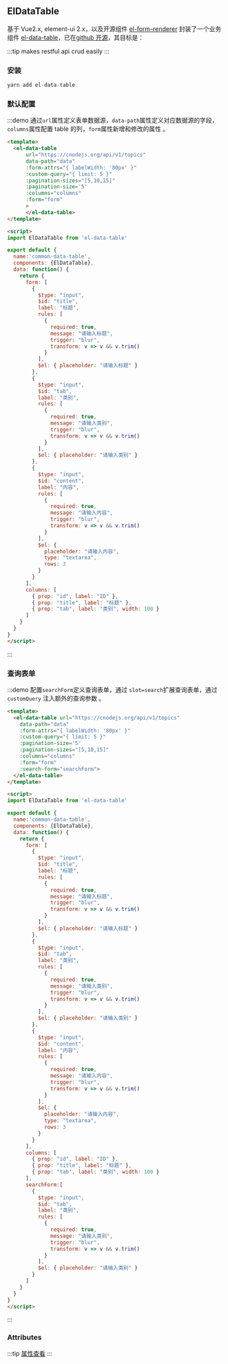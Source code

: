 <script>
import ElDataTable from 'el-data-table'

export default {
  name:'common-data-table',
  components: {ElDataTable},
  data: function() {
    return {
      form: [
        {
          $type: "input",
          $id: "title",
          label: "标题",
          rules: [
            {
              required: true,
              message: "请输入标题",
              trigger: "blur",
              transform: v => v && v.trim()
            }
          ],
          $el: { placeholder: "请输入标题" }
        },
        {
          $type: "input",
          $id: "tab",
          label: "类别",
          rules: [
            {
              required: true,
              message: "请输入类别",
              trigger: "blur",
              transform: v => v && v.trim()
            }
          ],
          $el: { placeholder: "请输入类别" }
        },
        {
          $type: "input",
          $id: "content",
          label: "内容",
          rules: [
            {
              required: true,
              message: "请输入内容",
              trigger: "blur",
              transform: v => v && v.trim()
            }
          ],
          $el: {
            placeholder: "请输入内容",
            type: "textarea",
            rows: 3
          }
        }
      ],
      columns: [
        { prop: "id", label: "ID" },
        { prop: "title", label: "标题" },
        { prop: "tab", label: "类别", width: 100 }
      ],
      searchForm:[
        {
          $type: "input",
          $id: "tab",
          label: "类别",
          rules: [
            {
              required: true,
              message: "请输入类别",
              trigger: "blur",
              transform: v => v && v.trim()
            }
          ],
          $el: { placeholder: "请输入类别" }
        }
      ]
    }
  }
}
</script>

## ElDataTable

基于 Vue2.x, element-ui 2.x，以及开源组件 [el-form-renderer](https://github.com/leezng/el-form-renderer) 封装了一个业务组件 [el-data-table](https://github.com/FEMessage/el-data-table)，已在[github 开源](https://github.com/FEMessage/el-data-table)，其目标是：

:::tip
makes restful api crud easily
:::

### 安装

```js
yarn add el-data-table
```

### 默认配置

:::demo 通过`url`属性定义表单数据源，`data-path`属性定义对应数据源的字段，`columns`属性配置 table 的列，`form`属性新增和修改的属性 。

```html
<template>
  <el-data-table
      url="https://cnodejs.org/api/v1/topics"
      data-path="data"
      :form-attrs="{ labelWidth: '80px' }"
      :custom-query="{ limit: 5 }"
      :pagination-sizes="[5,10,15]"
      :pagination-size='5'
      :columns="columns"
      :form="form"
      >
      </el-data-table>
</template>

<script>
import ElDataTable from 'el-data-table'

export default {
  name:'common-data-table',
  components: {ElDataTable},
  data: function() {
    return {
      form: [
        {
          $type: "input",
          $id: "title",
          label: "标题",
          rules: [
            {
              required: true,
              message: "请输入标题",
              trigger: "blur",
              transform: v => v && v.trim()
            }
          ],
          $el: { placeholder: "请输入标题" }
        },
        {
          $type: "input",
          $id: "tab",
          label: "类别",
          rules: [
            {
              required: true,
              message: "请输入类别",
              trigger: "blur",
              transform: v => v && v.trim()
            }
          ],
          $el: { placeholder: "请输入类别" }
        },
        {
          $type: "input",
          $id: "content",
          label: "内容",
          rules: [
            {
              required: true,
              message: "请输入内容",
              trigger: "blur",
              transform: v => v && v.trim()
            }
          ],
          $el: {
            placeholder: "请输入内容",
            type: "textarea",
            rows: 3
          }
        }
      ],
      columns: [
        { prop: "id", label: "ID" },
        { prop: "title", label: "标题" },
        { prop: "tab", label: "类别", width: 100 }
      ]
    }
  }
}
</script>
```

:::

### 查询表单

:::demo 配置`searchForm`定义查询表单，通过 `slot=search`扩展查询表单，通过 `customQuery` 注入额外的查询参数 。

```html
<template>
  <el-data-table url="https://cnodejs.org/api/v1/topics"
    data-path="data"
    :form-attrs="{ labelWidth: '80px' }"
    :custom-query="{ limit: 5 }"
    :pagination-size='5'
    :pagination-sizes="[5,10,15]"
    :columns="columns"
    :form="form"
    :search-form="searchForm">
  </el-data-table>
</template>

<script>
import ElDataTable from 'el-data-table'

export default {
  name:'common-data-table',
  components: {ElDataTable},
  data: function() {
    return {
      form: [
        {
          $type: "input",
          $id: "title",
          label: "标题",
          rules: [
            {
              required: true,
              message: "请输入标题",
              trigger: "blur",
              transform: v => v && v.trim()
            }
          ],
          $el: { placeholder: "请输入标题" }
        },
        {
          $type: "input",
          $id: "tab",
          label: "类别",
          rules: [
            {
              required: true,
              message: "请输入类别",
              trigger: "blur",
              transform: v => v && v.trim()
            }
          ],
          $el: { placeholder: "请输入类别" }
        },
        {
          $type: "input",
          $id: "content",
          label: "内容",
          rules: [
            {
              required: true,
              message: "请输入内容",
              trigger: "blur",
              transform: v => v && v.trim()
            }
          ],
          $el: {
            placeholder: "请输入内容",
            type: "textarea",
            rows: 3
          }
        }
      ],
      columns: [
        { prop: "id", label: "ID" },
        { prop: "title", label: "标题" },
        { prop: "tab", label: "类别", width: 100 }
      ],
      searchForm:[
        {
          $type: "input",
          $id: "tab",
          label: "类别",
          rules: [
            {
              required: true,
              message: "请输入类别",
              trigger: "blur",
              transform: v => v && v.trim()
            }
          ],
          $el: { placeholder: "请输入类别" }
        }
      ]
    }
  }
}
</script>
```

:::

### Attributes

:::tip
[属性查看](https://femessage.github.io/el-data-table/)
:::

